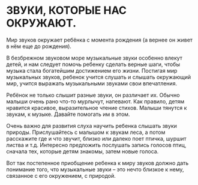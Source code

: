# ЗВУКИ, КОТОРЫЕ НАС ОКРУЖАЮТ.

Мир звуков окружает ребёнка с момента рождения (а вернее он живет в нём еще до рождения).

В безбрежном звуковом море музыкальные звуки особенно влекут детей, и нам следует помочь ребенку сделать верные шаги, чтобы музыка стала богатейшим достижением его жизни. Постигая мир музыкальных звуков, ребенок учится слушать и слышать окружающий мир, учится выражать музыкальными звуками свои впечатления.

Ребёнок не только слышит разные звуки, он различает их. Обычно малыши очень рано что-то мурлычут, напевают. Как правило, детям нравится красивое, выразительное чтение стихов. Малыши тянутся к звукам, к музыке. Давайте помогать им в этом.

Очень важно для развития слуха научить ребенка слышать звуки природы. Прислушайтесь с малышом к звукам леса, а потом расскажите где и что звучит, близко или далеко поет птичка, шуршит листва и т.д. Интересно предложить послушать запись голосов птиц, сначала тех, которые детям знакомы, затем новые голоса.

Вот так постепенное приобщение ребенка к миру звуков должно дать понимание того, что музыкальные звуки – это нечто близкое к нему, связанное с его окружением, с природой.